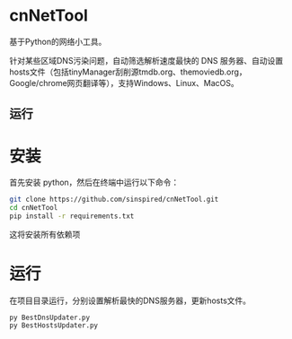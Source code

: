 # cnNetTool
基于Python的网络小工具。

针对某些区域DNS污染问题，自动筛选解析速度最快的 DNS 服务器、自动设置hosts文件（包括tinyManager刮削源tmdb.org、themoviedb.org，Google/chrome网页翻译等），支持Windows、Linux、MacOS。

## 运行

# 安装

首先安装 python，然后在终端中运行以下命令：

```bash
git clone https://github.com/sinspired/cnNetTool.git
cd cnNetTool
pip install -r requirements.txt
```
这将安装所有依赖项

# 运行

在项目目录运行，分别设置解析最快的DNS服务器，更新hosts文件。

```bsh
py BestDnsUpdater.py 
py BestHostsUpdater.py
```

